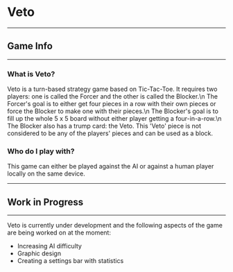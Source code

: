 # Veto
****************************************************************
## Game Info
****************************************************************
### What is Veto?
Veto is a turn-based strategy game based on Tic-Tac-Toe. It requires two players: one is called the Forcer and the other is called the Blocker.\n 
The Forcer's goal is to either get four pieces in a row with their own pieces or force the Blocker to make one with their pieces.\n
The Blocker's goal is to fill up the whole 5 x 5 board without either player getting a four-in-a-row.\n
The Blocker also has a trump card: the Veto. This 'Veto' piece is not considered to be any of the players' pieces and can be used as a block.
### Who do I play with?
This game can either be played against the AI or against a human player locally on the same device.
*****************************************************************
## Work in Progress
*****************************************************************
Veto is currently under development and the following aspects of the game are being worked on at the moment:
* Increasing AI difficulty
* Graphic design
* Creating a settings bar with statistics
